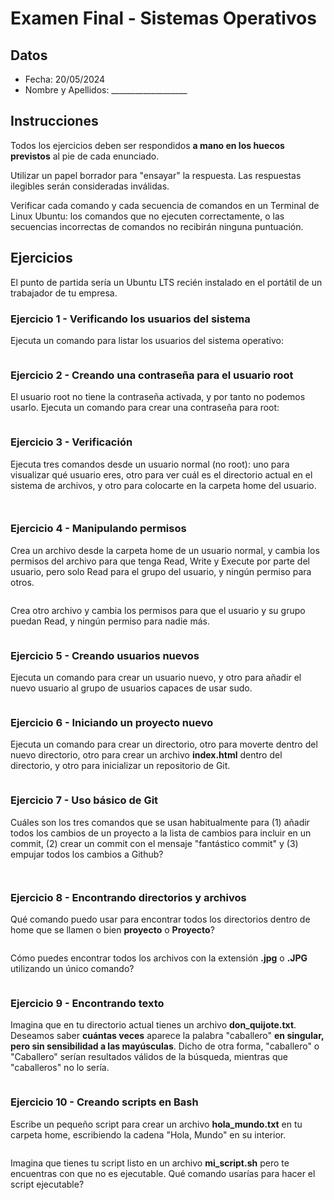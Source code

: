 # Examen Final - Sistemas Operativos

## Datos

- Fecha: 20/05/2024
- Nombre y Apellidos: ___________________

## Instrucciones

Todos los ejercicios deben ser respondidos **a mano en los huecos previstos** al pie de cada enunciado.

Utilizar un papel borrador para "ensayar" la respuesta. Las respuestas ilegibles serán consideradas inválidas.

Verificar cada comando y cada secuencia de comandos en un Terminal de Linux Ubuntu: los comandos que no ejecuten correctamente, o las secuencias incorrectas de comandos no recibirán ninguna puntuación.

## Ejercicios

El punto de partida sería un Ubuntu LTS recién instalado en el portátil de un trabajador de tu empresa.

### Ejercicio 1 - Verificando los usuarios del sistema

Ejecuta un comando para listar los usuarios del sistema operativo:

```bash

```

### Ejercicio 2 - Creando una contraseña para el usuario root

El usuario root no tiene la contraseña activada, y por tanto no podemos usarlo. Ejecuta un comando para crear una contraseña para root:

```bash

```

### Ejercicio 3 - Verificación

Ejecuta tres comandos desde un usuario normal (no root): uno para visualizar qué usuario eres, otro para ver cuál es el directorio actual en el sistema de archivos, y otro para colocarte en la carpeta home del usuario.

```bash



```

### Ejercicio 4 - Manipulando permisos

Crea un archivo desde la carpeta home de un usuario normal, y cambia los permisos del archivo para que tenga Read, Write y Execute por parte del usuario, pero solo Read para el grupo del usuario, y ningún permiso para otros.

```bash


```

Crea otro archivo y cambia los permisos para que el usuario y su grupo puedan Read, y ningún permiso para nadie más.

```bash


```

### Ejercicio 5 - Creando usuarios nuevos

Ejecuta un comando para crear un usuario nuevo, y otro para añadir el nuevo usuario al grupo de usuarios capaces de usar sudo.

```bash


```

### Ejercicio 6 - Iniciando un proyecto nuevo

Ejecuta un comando para crear un directorio, otro para moverte dentro del nuevo directorio, otro para crear un archivo **index.html** dentro del directorio, y otro para inicializar un repositorio de Git.

```bash


```

### Ejercicio 7 - Uso básico de Git

Cuáles son los tres comandos que se usan habitualmente para (1) añadir todos los cambios de un proyecto a la lista de cambios para incluir en un commit, (2) crear un commit con el mensaje "fantástico commit" y (3) empujar todos los cambios a Github?

```bash



```

### Ejercicio 8 - Encontrando directorios y archivos

Qué comando puedo usar para encontrar todos los directorios dentro de home que se llamen o bien **proyecto** o **Proyecto**?

```bash


```

Cómo puedes encontrar todos los archivos con la extensión **.jpg** o **.JPG** utilizando un único comando?

```bash


```

### Ejercicio 9 - Encontrando texto

Imagina que en tu directorio actual tienes un archivo **don_quijote.txt**. Deseamos saber **cuántas veces** aparece la palabra "caballero" **en singular, pero sin sensibilidad a las mayúsculas**. Dicho de otra forma, "caballero" o "Caballero" serían resultados válidos de la búsqueda, mientras que "caballeros" no lo sería.

```bash


```

### Ejercicio 10 - Creando scripts en Bash

Escribe un pequeño script para crear un archivo **hola_mundo.txt** en tu carpeta home, escribiendo la cadena "Hola, Mundo" en su interior.

```bash


```

Imagina que tienes tu script listo en un archivo **mi_script.sh** pero te encuentras con que no es ejecutable. Qué comando usarías para hacer el script ejecutable?

```bash


```
